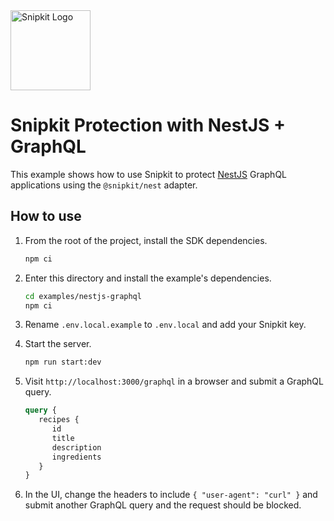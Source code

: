<a href="https://snipkit.khulnasoft.com" target="_snipkit-home">
  <picture>
    <source media="(prefers-color-scheme: dark)" srcset="https://snipkit.khulnasoft.com/logo/snipkit-dark-lockup-voyage-horizontal.svg">
    <img src="https://snipkit.khulnasoft.com/logo/snipkit-light-lockup-voyage-horizontal.svg" alt="Snipkit Logo" height="128" width="auto">
  </picture>
</a>

# Snipkit Protection with NestJS + GraphQL

This example shows how to use Snipkit to protect [NestJS](https://nestjs.com/)
GraphQL applications using the `@snipkit/nest` adapter.

## How to use

1. From the root of the project, install the SDK dependencies.

   ```bash
   npm ci
   ```

2. Enter this directory and install the example's dependencies.

   ```bash
   cd examples/nestjs-graphql
   npm ci
   ```

3. Rename `.env.local.example` to `.env.local` and add your Snipkit key.

4. Start the server.

   ```bash
   npm run start:dev
   ```

5. Visit `http://localhost:3000/graphql` in a browser and submit a GraphQL
   query.

   ```graphql
   query {
      recipes {
         id
         title
         description
         ingredients
      }
   }
   ```

6. In the UI, change the headers to include `{ "user-agent": "curl" }` and
   submit another GraphQL query and the request should be blocked.
